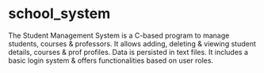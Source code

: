 # school_system
 The Student Management System is a C-based program to manage students, courses &amp; professors. It allows adding, deleting &amp; viewing student details, courses &amp; prof profiles. Data is persisted in text files. It includes a basic login system &amp; offers functionalities based on user roles.
